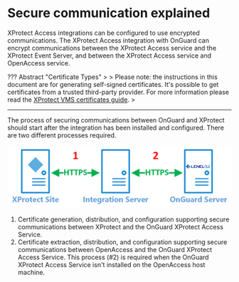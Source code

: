 # Secure communication explained

XProtect Access integrations can be  configured  to use encrypted communications. The XProtect Access integration with OnGuard can encrypt communications between the XProtect Access service and the XProtect Event Server, and between the XProtect Access service and OpenAccess service. 

??? Abstract "Certificate Types"
    >
    >   Please note: the instructions in this document are for generating self-signed certificates. It's possible to get certificates from a trusted third-party provider. For more information please read the [XProtect VMS certificates guide](https://doc.milestonesys.com/latest/en-US/portal/htm/chapter-page-certificates-guide.htm).
    >
***

The process of securing communications between OnGuard and XProtect should start after the integration has been installed and configured. There are two different processes required.

![IntSrvArch](img/CXAL.encrypt.arch.png)

1. Certificate generation, distribution, and configuration supporting secure communications between XProtect and the OnGuard XProtect Access Service.
2. Certificate extraction, distribution, and configuration supporting secure communications between OpenAccess and the OnGuard XProtect Access Service. This process (#2) is required when the OnGuard XProtect Access Service isn't installed on the OpenAccess host machine. 
